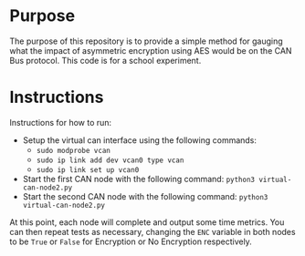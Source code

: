 # Purpose

The purpose of this repository is to provide a simple method for gauging what the impact of asymmetric encryption using AES would be on the CAN Bus protocol. This code is for a school experiment.

# Instructions

Instructions for how to run:

  * Setup the virtual can interface using the following commands:
     * `sudo modprobe vcan`
     * `sudo ip link add dev vcan0 type vcan`
     * `sudo ip link set up vcan0`
  * Start the first CAN node with the following command: `python3 virtual-can-node2.py`
  * Start the second CAN node with the following command: `python3 virtual-can-node2.py`

At this point, each node will complete and output some time metrics. You can then repeat tests as necessary, changing the `ENC` variable in both nodes to be `True` or `False` for Encryption or No Encryption respectively.
